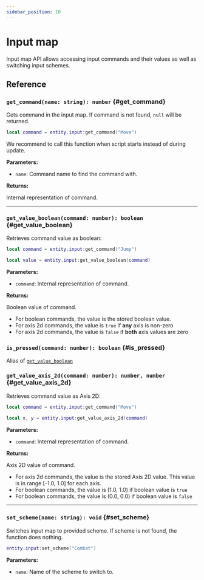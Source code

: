 ```yaml
---
sidebar_position: 10
---
```


# Input map

Input map API allows accessing input commands and their values as well as switching input schemes.

## Reference

### `get_command(name: string): number` {#get_command}

Gets command in the input map. If command is not found, `null` will be returned.

```lua
local command = entity.input:get_command("Move")
```

We recommend to call this function when script starts instead of during update.

**Parameters:**

- `name`: Command name to find the command with.

**Returns:**

Internal representation of command.

---

### `get_value_boolean(command: number): boolean` {#get_value_boolean}

Retrieves command value as boolean:

```lua
local command = entity.input:get_command("Jump")

local value = entity.input:get_value_boolean(command)
```

**Parameters:**

- `command`: Internal representation of command.

**Returns:**

Boolean value of command.

- For boolean commands, the value is the stored boolean value.
- For axis 2d commands, the value is `true` if **any** axis is non-zero
- For axis 2d commands, the value is `false` if **both** axis values are zero

### `is_pressed(command: number): boolean` {#is_pressed}

Alias of [`get_value_boolean`](#get_value_boolean)

### `get_value_axis_2d(command: number): number, number` {#get_value_axis_2d}

Retrieves command value as Axis 2D:

```lua
local command = entity.input:get_command("Move")

local x, y = entity.input:get_value_axis_2d(command)
```

**Parameters:**

- `command`: Internal representation of command.

**Returns:**

Axis 2D value of command.

- For axis 2d commands, the value is the stored Axis 2D value. This value is in range [-1.0, 1.0] for each axis.
- For boolean commands, the value is (1.0, 1.0) if boolean value is `true`
- For boolean commands, the value is (0.0, 0.0) if boolean value is `false`

---

### `set_scheme(name: string): void` {#set_scheme}

Switches input map to provided scheme. If scheme is not found, the function does nothing.

```lua
entity.input:set_scheme("Combat")
```

**Parameters:**

- `name`: Name of the scheme to switch to.
